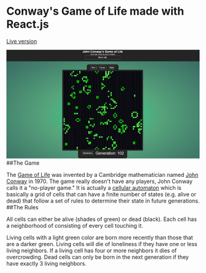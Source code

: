 # Conway's Game of Life made with React.js

[Live version](https://arcia125.github.io/game-of-life/dist/ "React Game of Life")

![John Conway's Game  of Life](https://github.com/Arcia125/kevinmhallett/blob/master/src/images/project-life.png?raw=true "React John Conway's Game of life")
##The Game

The [Game of Life](https://en.wikipedia.org/wiki/Conway%27s_Game_of_Life "Wikipedia: John Conway's Game of Life") was invented by a Cambridge mathematician named [John Conway](https://en.wikipedia.org/wiki/John_Horton_Conway "Wikipedia: John Conway") in 1970. The game really doesn't have any players, John Conway calls it a "no-player game." It is actually a [cellular automaton](https://en.wikipedia.org/wiki/Cellular_automaton "Wikipedia: Cellular Automaton") which is basically a grid of cells that can have a finite number of states (e.g. alive or dead) that follow a set of rules to determine their state in future generations.
##The Rules

All cells can either be alive (shades of green) or dead (black). Each cell has a neighborhood of consisting of every cell touching it.

Living cells with a light green color are born more recently than those that are a darker green. Living cells will die of loneliness if they have one or less living neighbors. If a living cell has four or more neighbors it dies of overcrowding. Dead cells can only be born in the next generation if they have exactly 3 living neighbors.